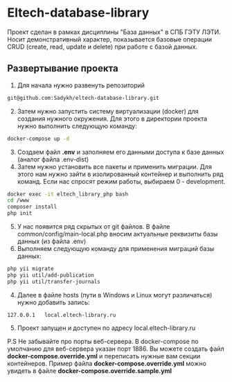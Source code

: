 Eltech-database-library
=

Проект сделан в рамках дисциплины "База данных" в СПБ ГЭТУ ЛЭТИ. Носит демонстративный характер, показывается базовые операции CRUD (create, read, update и delete) при работе с базой данных.

Развертывание проекта
--
1. Для начала нужно развенуть репозиторий
```bash
git@github.com:Sadykh/eltech-database-library.git
``` 
2. Затем нужно запустить систему виртуализации (docker) для создания нужного окружения. Для этого в директории проекта нужно выполнить следующую команду:
```bash
docker-compose up -d
```
3. Создаем файл **.env** и заполняем его данными доступа к базе данных (аналог файла .env-dist)
4. Затем нужно установить все пакеты и применить миграции. Для этого нам нужно зайти в изолированный контейнер и выполнить ряд команд. Если нас спросят режим работы, выбираем 0 - development.
```bash
docker exec -it eltech_library_php bash
cd /www
composer install
php init
```
5. У нас появится ряд скрытых от git файлов. В файле common/config/main-local.php вносим актуальные реквизиты базы данных (из файла .env)
6. Выполняем следующую команду для применения миграций базы данных:
```bash
php yii migrate
php yii util/add-publication
php yii util/transfer-journals
```
4. Далее в файле hosts (пути в Windows и Linux могут различаться) нужно добавить запись:
```
127.0.0.1	local.eltech-library.ru
```
5. Проект запущен и доступен по адресу local.eltech-library.ru

P.S Не забывайте про порты веб-сервера. В docker-compose по умолчанию для веб-сервера указан порт 1886. Вы можете создать файл **docker-compose.override.yml** и переписать нужные вам секции контейнеров. Пример файла **docker-compose.override.yml** можно увидеть в файле **docker-compose.override.sample.yml**